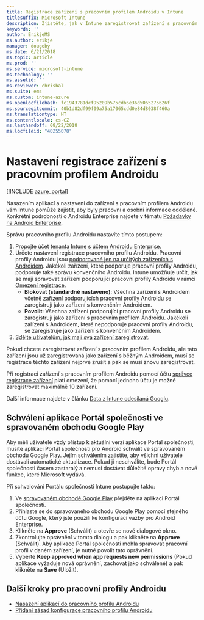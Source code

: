 ```yaml
---
title: Registrace zařízení s pracovním profilem Androidu v Intune
titlesuffix: Microsoft Intune
description: Zjistěte, jak v Intune zaregistrovat zařízení s pracovním profilem Androidu.
keywords: ''
author: ErikjeMS
ms.author: erikje
manager: dougeby
ms.date: 6/21/2018
ms.topic: article
ms.prod: ''
ms.service: microsoft-intune
ms.technology: ''
ms.assetid: ''
ms.reviewer: chrisbal
ms.suite: ems
ms.custom: intune-azure
ms.openlocfilehash: fc1943781dcf95209b575cdb6e36d5065275626f
ms.sourcegitcommit: 40b1d82df99f09a75a17065cdd0e84d8038f460a
ms.translationtype: HT
ms.contentlocale: cs-CZ
ms.lasthandoff: 08/22/2018
ms.locfileid: "40255070"
---
```

# <a name="set-up-enrollment-of-android-work-profile-devices"></a>Nastavení registrace zařízení s pracovním profilem Androidu

[!INCLUDE [azure_portal](./includes/azure_portal.md)]

Nasazením aplikací a nastavení do zařízení s pracovním profilem Androidu vám Intune pomůže zajistit, aby byly pracovní a osobní informace oddělené. Konkrétní podrobnosti o Androidu Enterprise najdete v tématu [Požadavky na Android Enterprise](https://support.google.com/work/android/answer/6174145?hl=en&ref_topic=6151012).

Správu pracovního profilu Androidu nastavíte tímto postupem:

1. [Propojte účet tenanta Intune s účtem Androidu Enterprise](connect-intune-android-enterprise.md).
2. Určete nastavení registrace pracovního profilu Androidu. Pracovní profily Androidu jsou [podporované jen na určitých zařízeních s Androidem](https://support.google.com/work/android/answer/6174145?hl=en&ref_topic=6151012%20style=%22target=new_window%22). Jakékoli zařízení, které podporuje pracovní profily Androidu, podporuje také správu konvenčního Androidu. Intune umožňuje určit, jak se mají spravovat zařízení podporující pracovní profily Androidu v rámci [Omezení registrace](enrollment-restrictions-set.md).
    - **Blokovat (standardně nastaveno)**: Všechna zařízení s Androidem včetně zařízení podporujících pracovní profily Androidu se zaregistrují jako zařízení s konvenčním Androidem.
    - **Povolit**: Všechna zařízení podporující pracovní profily Androidu se zaregistrují jako zařízení s pracovním profilem Androidu. Jakékoli zařízení s Androidem, které nepodporuje pracovní profily Androidu, se zaregistruje jako zařízení s konvenčním Androidem.
3. [Sdělte uživatelům, jak mají svá zařízení zaregistrovat](/intune-user-help/enroll-your-device-in-intune-android).


Pokud chcete zaregistrovat zařízení s pracovním profilem Androidu, ale tato zařízení jsou už zaregistrovaná jako zařízení s běžným Androidem, musí se registrace těchto zařízení nejprve zrušit a pak se musí znovu zaregistrovat.

Při registraci zařízení s pracovním profilem Androidu pomocí účtu [správce registrace zařízení](device-enrollment-manager-enroll.md) platí omezení, že pomocí jednoho účtu je možné zaregistrovat maximálně 10 zařízení.

Další informace najdete v článku [Data z Intune odesílaná Googlu](data-intune-sends-to-google.md).

## <a name="approve-the-company-portal-app-in-the-managed-google-play-store"></a>Schválení aplikace Portál společnosti ve spravovaném obchodu Google Play

Aby měli uživatelé vždy přístup k aktuální verzi aplikace Portál společnosti, musíte aplikaci Portál společnosti pro Android schválit ve spravovaném obchodu Google Play. Jejím schválením zajistíte, aby všichni uživatelé dostávali automatické aktualizace. Pokud ji neschválíte, bude Portál společnosti časem zastaralý a nemusí dostávat důležité opravy chyb a nové funkce, které Microsoft vydává.

Při schvalování Portálu společnosti Intune postupujte takto:

1.  Ve [spravovaném obchodě Google Play](https://play.google.com/work/apps/details?id=com.microsoft.windowsintune.companyportal) přejděte na aplikaci Portál společnosti.
2.  Přihlaste se do spravovaného obchodu Google Play pomocí stejného účtu Google, který jste použili ke konfiguraci vazby pro Android Enterprise.
3.  Klikněte na **Approve** (Schválit) a otevře se nové dialogové okno.
4.  Zkontrolujte oprávnění v tomto dialogu a pak klikněte na **Approve** (Schválit). Aby aplikace Portál společnosti mohla spravovat pracovní profil v daném zařízení, je nutné povolit tato oprávnění.
5.  Vyberte **Keep approved when app requests new permissions** (Pokud aplikace vyžaduje nová oprávnění, zachovat jako schválené) a pak klikněte na **Save** (Uložit).

## <a name="next-steps-for-android-work-profiles"></a>Další kroky pro pracovní profily Androidu
- [Nasazení aplikací do pracovního profilu Androidu](store-apps-android.md)
- [Přidání zásad konfigurace pracovního profilu Androidu](device-profiles.md)
